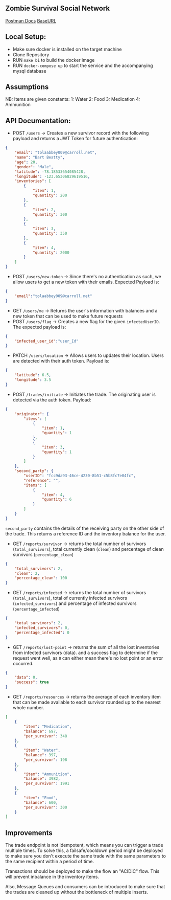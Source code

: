 ## Zombie Survival Social Network

[Postman Docs](https://www.getpostman.com/collections/1fa844327cfc6b9b3894)
[BaseURL](https://zssn-a336s4xzcq-ew.a.run.app)

## Local Setup:
* Make sure docker is installed on the target machine
* Clone Repository
* RUN `make bi` to build the docker image
* RUN `docker-compose up` to start the service and the accompanying mysql database

## Assumptions
NB: Items are given constants:
1: Water
2: Food
3: Medication
4: Ammunition


## API Documentation:
* POST `/users` -> Creates a new survivor record with the following payload and returns a JWT Token for future authentication:
```json
{
    "email": "tolaabbey009@carroll.net",
    "name": "Bart Beatty",
    "age": 20,
    "gender": "Male",
    "latitude": -78.18533654085428,
    "longitude": -123.65306829619516,
    "inventories": [
        {
            "item": 1,
            "quantity": 200
        },
        {
            "item": 2,
            "quantity": 300
        },
        {
            "item": 3,
            "quantity": 350
        },
        {
            "item": 4,
            "quantity": 2000
        }
    ]
}
```
* POST `/users/new-token` -> Since there's no authentication as such, we allow users to get a new token with their emails. Expected Payload is:
```json
{
    "email":"tolaabbey009@carroll.net"
}
```

* GET `/users/me` -> Returns the user's information with balances and a new token that can be used to make future requests
* POST `/users/flag` -> Creates a new flag for the given `infectedUserID`. The expected payload is:
```json
{
    "infected_user_id":"user_Id"
}
```
* PATCH `/users/location` -> Allows users to updates their location. Users are detected with their auth token. Payload is:
```json
{
    "latitude": 6.5,
    "longitude": 3.5
}
```

* POST `/trades/initiate` -> Initiates the trade. The originating user is detected via the auth token. Payload:
```json
{
    "originator": {
        "items": [
            {
                "item": 1,
                "quantity": 1
            },
            {
                "item": 3,
                "quantity": 1
            }
        ]
    },
    "second_party": {
        "userID": "fcc9da93-46ce-4230-8b51-c5b8fc7e04fc",
        "reference": "",
        "items": [
            {
                "item": 4,
                "quantity": 6
            }
        ]
    }
}
```
`second_party` contains the details of the receiving party on the other side of the trade. This returns a reference ID and the inventory balance for the user.

* GET `/reports/survivor` -> returns the total number of survivors (`total_survivors`), total currently clean (`clean`) and percentage of clean survivors (`percentage_clean`)
```json
{
    "total_survivors": 2,
    "clean": 2,
    "percentage_clean": 100
}
```

* GET `/reports/infected` -> returns the total number of survivors (`total_survivors`), total of currently infected survivors (`infected_survivors`) and percentage of infected survivors (`percentage_infected`)
```json
{
    "total_survivors": 2,
    "infected_survivors": 0,
    "percentage_infected": 0
}
```

* GET `/reports/lost-point` -> returns the sum of all the lost inventories from infected survivors (data). and a success flag to determine if the request went well, as `0` can either mean there's no lost point or an error occurred.
```json
{
    "data": 0,
    "success": true
}
```

* GET `/reports/resources` -> returns the average of each inventory item that can be made available to each survivor rounded up to the nearest whole number.
```json
[
    {
        "item": "Medication",
        "balance": 697,
        "per_survivor": 348
    },
    {
        "item": "Water",
        "balance": 397,
        "per_survivor": 198
    },
    {
        "item": "Ammunition",
        "balance": 3982,
        "per_survivor": 1991
    },
    {
        "item": "Food",
        "balance": 600,
        "per_survivor": 300
    }
]
```

## Improvements

The trade endpoint is not idempotent, which means you can trigger a trade multiple times. To solve this, a failsafe/cooldown period might be deployed to make sure you don't execute the same trade with the same parameters to the same recipient within a period of time.

Transactions should be deployed to make the flow an "ACIDIC" flow. This will prevent inbalance in the inventory items.

Also, Message Queues and consumers can be introduced to make sure that the trades are cleaned up without the bottleneck of multiple inserts.